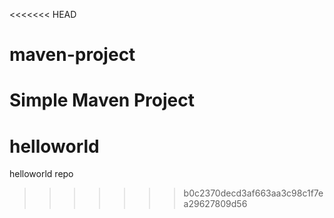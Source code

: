 <<<<<<< HEAD
# maven-project

Simple Maven Project
=======
# helloworld
helloworld repo
>>>>>>> b0c2370decd3af663aa3c98c1f7ea29627809d56
